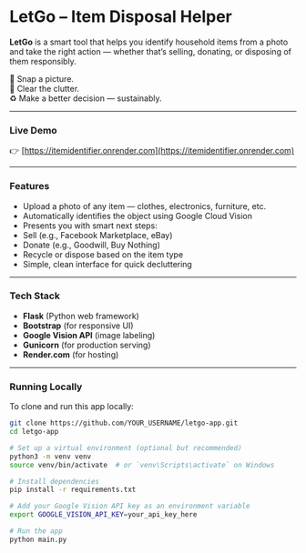 # LetGo – Item Disposal Helper

**LetGo** is a smart tool that helps you identify household items from a photo and take the right action — whether that’s selling, donating, or disposing of them responsibly.

🧠 Snap a picture.  
🚮 Clear the clutter.  
♻️ Make a better decision — sustainably.

---

###  Live Demo

👉 [https://itemidentifier.onrender.com](https://itemidentifier.onrender.com)

---

###  Features

-  Upload a photo of any item — clothes, electronics, furniture, etc.
-  Automatically identifies the object using Google Cloud Vision
-  Presents you with smart next steps:
  - Sell (e.g., Facebook Marketplace, eBay)
  - Donate (e.g., Goodwill, Buy Nothing)
  - Recycle or dispose based on the item type
-  Simple, clean interface for quick decluttering

---

###  Tech Stack

- **Flask** (Python web framework)
- **Bootstrap** (for responsive UI)
- **Google Vision API** (image labeling)
- **Gunicorn** (for production serving)
- **Render.com** (for hosting)

---

###  Running Locally

To clone and run this app locally:

```bash
git clone https://github.com/YOUR_USERNAME/letgo-app.git
cd letgo-app

# Set up a virtual environment (optional but recommended)
python3 -m venv venv
source venv/bin/activate  # or `venv\Scripts\activate` on Windows

# Install dependencies
pip install -r requirements.txt

# Add your Google Vision API key as an environment variable
export GOOGLE_VISION_API_KEY=your_api_key_here

# Run the app
python main.py
